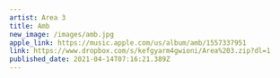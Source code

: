 ```yaml
---
artist: Area 3
title: Amb
new_image: /images/amb.jpg
apple_link: https://music.apple.com/us/album/amb/1557337951
link: https://www.dropbox.com/s/kefgyarm4gwioni/Area%203.zip?dl=1
published_date: 2021-04-14T07:16:21.389Z
---
```

